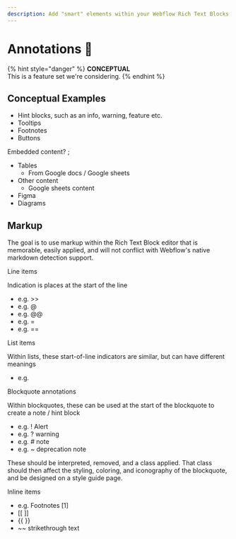 ```yaml
---
description: Add "smart" elements within your Webflow Rich Text Blocks
---
```


# Annotations 🧪

{% hint style="danger" %}
**CONCEPTUAL**\
This is a feature set we're considering.
{% endhint %}

## Conceptual Examples

* Hint blocks, such as an info, warning, feature etc.
* Tooltips
* Footnotes
* Buttons

Embedded content? ;

* Tables
  * From Google docs / Google sheets
* Other content
  * Google sheets content&#x20;
* Figma
* Diagrams&#x20;

## Markup

The goal is to use markup within the Rich Text Block editor that is memorable, easily applied, and will not conflict with Webflow's native markdown detection support.

Line items

Indication is places at the start of the line

* e.g. >>&#x20;
* e.g. @&#x20;
* e.g. @@&#x20;
* e.g. =&#x20;
* e.g. ==&#x20;

List items

Within lists, these start-of-line indicators are similar, but can have different meanings

* e.g.

Blockquote annotations

Within blockquotes, these can be used at the start of the blockquote to create a note / hint block

* e.g. ! Alert
* e.g. ? warning
* e.g. # note
* e.g. \~ deprecation note

These should be interpreted, removed, and a class applied. That class should then affect the styling, coloring, and iconography of the blockquote, and be designed on a style guide page.&#x20;

Inline items

* e.g. Footnotes \[1] &#x20;
* \[\[ ]]
* \{{ \}}
* \~\~ strikethrough text&#x20;



